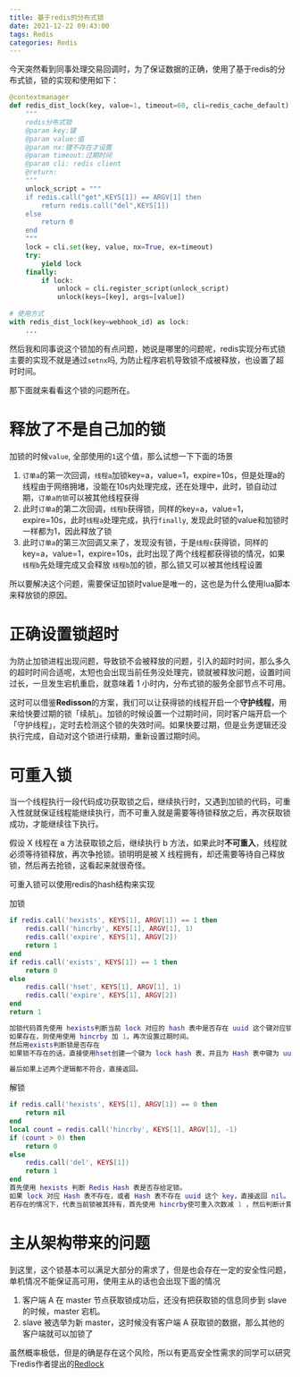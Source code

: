 ```yaml
---
title: 基于redis的分布式锁
date: 2021-12-22 09:43:00
tags: Redis
categories: Redis
---
```


今天突然看到同事处理交易回调时，为了保证数据的正确，使用了基于redis的分布式锁，锁的实现和使用如下：

```python
@contextmanager
def redis_dist_lock(key, value=1, timeout=60, cli=redis_cache_default):
    """
    redis分布式锁
    @param key:键
    @param value:值
    @param nx:键不存在才设置
    @param timeout:过期时间
    @param cli: redis client
    @return:
    """
    unlock_script = """
    if redis.call("get",KEYS[1]) == ARGV[1] then
        return redis.call("del",KEYS[1])
    else
        return 0
    end
    """
    lock = cli.set(key, value, nx=True, ex=timeout)
    try:
        yield lock
    finally:
        if lock:
            unlock = cli.register_script(unlock_script)
            unlock(keys=[key], args=[value])
 
# 使用方式
with redis_dist_lock(key=webhook_id) as lock:
    ...
```

然后我和同事说这个锁加的有点问题，她说是哪里的问题呢，redis实现分布式锁主要的实现不就是通过`setnx`吗, 为防止程序宕机导致锁不成被释放，也设置了超时时间。

那下面就来看看这个锁的问题所在。

<!--more-->

# 释放了不是自己加的锁

加锁的时候`value`, 全部使用的`1`这个值，那么试想一下下面的场景

1. `订单a`的第一次回调，`线程a`加锁key=a，value=1，expire=10s，但是处理a的线程由于网络拥堵，没能在10s内处理完成，还在处理中，此时，锁自动过期，`订单a的锁`可以被其他线程获得
2. 此时`订单a`的第二次回调，`线程b`获得锁，同样的key=a，value=1，expire=10s，此时`线程a`处理完成，执行`finally`, 发现此时锁的value和加锁时一样都为1，因此释放了锁
3. 此时`订单a`的第三次回调又来了，发现没有锁，于是`线程c`获得锁，同样的key=a，value=1，expire=10s，此时出现了两个线程都获得锁的情况，如果`线程b`先处理完成又会释放 `线程b`加的锁，那么锁又可以被其他线程设置

所以要解决这个问题，需要保证加锁时value是唯一的，这也是为什么使用lua脚本来释放锁的原因。

# 正确设置锁超时

为防止加锁进程出现问题，导致锁不会被释放的问题，引入的超时时间，那么多久的超时时间合适呢，太短也会出现当前任务没处理完，锁就被释放问题，设置时间过长，一旦发生宕机重启，就意味着 1 小时内，分布式锁的服务全部节点不可用。

这时可以借鉴**Redisson**的方案，我们可以让获得锁的线程开启一个**守护线程**，用来给快要过期的锁「续航」。加锁的时候设置一个过期时间，同时客户端开启一个「守护线程」，定时去检测这个锁的失效时间。如果快要过期，但是业务逻辑还没执行完成，自动对这个锁进行续期，重新设置过期时间。

# 可重入锁

当一个线程执行一段代码成功获取锁之后，继续执行时，又遇到加锁的代码，可重入性就就保证线程能继续执行，而不可重入就是需要等待锁释放之后，再次获取锁成功，才能继续往下执行。

假设 X 线程在 a 方法获取锁之后，继续执行 b 方法，如果此时**不可重入**，线程就必须等待锁释放，再次争抢锁。锁明明是被 X 线程拥有，却还需要等待自己释放锁，然后再去抢锁，这看起来就很奇怪。

可重入锁可以使用redis的hash结构来实现

加锁

```lua
if redis.call('hexists', KEYS[1], ARGV[1]) == 1 then
    redis.call('hincrby', KEYS[1], ARGV[1], 1)
    redis.call('expire', KEYS[1], ARGV[2])
    return 1
end
if redis.call('exists', KEYS[1]) == 1 then
	return 0
else
    redis.call('hset', KEYS[1], ARGV[1], 1)
    redis.call('expire', KEYS[1], ARGV[2])
end
return 1

加锁代码首先使用 hexists判断当前 lock 对应的 hash 表中是否存在 uuid 这个键对应锁是否存在。
如果存在，则使用使用 hincrby 加 1，再次设置过期时间。
然后用exists判断锁是否存在
如果锁不存在的话，直接使用hset创建一个键为 lock hash 表，并且为 Hash 表中键为 uuid 初始化为1， 设置过期时间。

最后如果上述两个逻辑都不符合，直接返回。
```

解锁

```lua
if redis.call('hexists', KEYS[1], ARGV[1]) == 0 then
	return nil
end
local count = redis.call('hincrby', KEYS[1], ARGV[1], -1)
if (count > 0) then
	return 0
else
	redis.call('del', KEYS[1])
	return 1
end
首先使用 hexists 判断 Redis Hash 表是否存给定锁。
如果 lock 对应 Hash 表不存在，或者 Hash 表不存在 uuid 这个 key，直接返回 nil。
若存在的情况下，代表当前锁被其持有，首先使用 hincrby使可重入次数减 1 ，然后判断计算之后可重入次数，若小于等于 0，则使用 del 删除这把锁。
```

# 主从架构带来的问题

到这里，这个锁基本可以满足大部分的需求了，但是也会存在一定的安全性问题，单机情况不能保证高可用，使用主从的话也会出现下面的情况

1. 客户端 A 在 master 节点获取锁成功后，还没有把获取锁的信息同步到 slave 的时候，master 宕机。
2. slave 被选举为新 master，这时候没有客户端 A 获取锁的数据，那么其他的客户端就可以加锁了

虽然概率极低，但是的确是存在这个风险，所以有更高安全性需求的同学可以研究下redis作者提出的[Redlock](https://redis.io/docs/reference/patterns/distributed-locks/)

